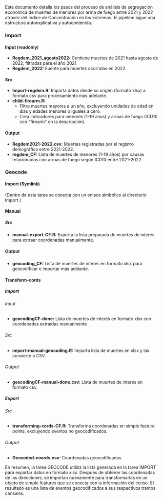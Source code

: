 Este documento detalla los pasos del proceso de análisis de segregación economica de muertes de menores por arma de fuego entre 2021 y 2022 atravez del Indice de Concentración en los Extremos. El pipeline sigue una estructura autoexplicativa y autocontenida.

### Import

#### Input (readonly)

-   **Regdem_2021_agosto2022:** Contiene muertes de 2021 hasta agosto de 2022; filtradas para el año 2021.
-   **Regdem_2022:** Fuente para muertes ocurridas en 2022.

#### Src

-   **Import-regdem.R:** Importa datos desde su origen (formato xlsx) a formato csv para procesamiento mas adelante.
-   **child-firearm.R:**
    -   Filtra muertes mayores a un año, excluyendo unidades de edad en días y edades menores o iguales a cero.
    -   Crea indicadores para menores (1-19 años) y armas de fuego (ICD10 con "firearm" en la descripción).

#### Output

-   **Regdem2021-2022.csv:** Muertes registradas por el registro demográfico entre 2021-2022.
-   **regdem_CF:** Lista de muertes de menores (1-19 años) por causas relacionadas con armas de fuego según ICD10 entre 2021-2022![]()

### Geocode

#### Import (Symlink)

(Dentro de esta tarea se conecta con un enlace simbólico al directorio Import.)

#### Manual

##### Src

-   **manual-export-CF.R:** Exporta la lista preparada de muertes de interés para extraer coordenadas manualmente.

##### Output

-   **geocoding_CF:** Lista de muertes de interés en formato xlsx para geocodificar e importar más adelante.

#### Transform-cords

##### Import

###### Input

-   **geocodingCF-done:** Lista de muertes de interés en formato xlsx con coordenadas extraídas manualmente

###### Src

-   **import-manual-geocoding.R:** Importa lista de muertes en xlsx y las convierte a CSV.

###### Output

-   **geocodingCF-manual-done.csv:** Lista de muertes de interés en formato csv.

##### Export

###### Src

-   **transforming-cords-CF.R:** Transforma coordenadas en simple feature points, excluyendo eventos no geocodificados.

###### Output

-   **Geocoded-coords.csv:** Coordenadas geocodificadas.

En resumen, la tarea GEOCODE utiliza la lista generada en la tarea IMPORT para exportar datos en formato xlsx. Después de obtener las coordenadas de las direcciones, se importan nuevamente para transformarlas en un objeto de simple features que se conecta con la información del censo. El resultado es una lista de eventos geocodificados a sus respectivos tramos censales.
